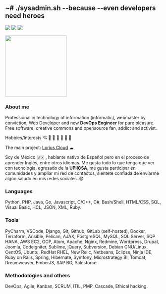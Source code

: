 ## ~# ./sysadmin.sh --because --even developers need heroes

[![](https://img.shields.io/badge/-linkedin-0073B1?style=for-the-badge)](https://www.linkedin.com/in/david-francisco-leon-vera/)
[![](https://img.shields.io/badge/-twitter-1C9CEA?style=for-the-badge)](https://twitter.com/jelidleon)
[![](https://img.shields.io/badge/-blog-EE3E5D?style=for-the-badge)](https://www.davfl.com.mx/)

<img align="center" src="https://i.imgur.com/Ba46xcV.png" data-canonical-src="https://i.imgur.com/Ba46xcV.png" width="auto" height="198" />

### About me

Professional in technology of information (informatic), webmaster by conviction, Web Developer and now **DevOps Engineer** for pure pleasure. Free software, creative commons and opensource fan, addict and activist.

Hobbies/Interests 💘️ 🤖️ 👾️ 🚀️ 🚴‍ 🐶️ 🌸️

The main project: [Lorius Cloud](https://lorius.cloud) ☁

Soy de México 🇲🇽 , hablante nativo de Español pero en el proceso de aprender Inglés, entre otros idiomas. Me gusta todo lo que tenga que ver con tecnología, egresado de la **UPIICSA**, me gusta participar en comunidades y ampliar mi red de contactos, sientete confiada de enviarme algún saludo en mis redes sociales. 😎️

### Languages

Python, PHP, Java, Go, Javascript, C/C++, C#, Bash/Shell, HTML/CSS, SQL, Visual Basic, HCL, JSON, XML, Ruby.

### Tools

PyCharm, VSCode, Django, Git, Github, GitLab (self-hosted), Docker, Terraform, Ansible, Pelican, AJAX, PostgreSQL, MySQL, SQL Server, SQP HANA, AWS EC2, GCP, Atom, Apache, Nginx, Redmine, Wordpress, Drupal, Joomla, Codeigniter, Sublime, jQuery, Subversion, Debian GNU/Linux, CentOS, Ubuntu, RedHat RHEL, New Relic, Netbeans, Eclipse, Ninja IDE, Ruby on Rails, Spring, Hibernate, Symfony, Microstrategy BI, Tomcat, Dreamweaver, EmberJS, SAP BO, Salesforce.

### Methodologies and others

DevOps, Agile, Kanban, SCRUM, ITIL, PMP, Cascade, Ethical hacking.

